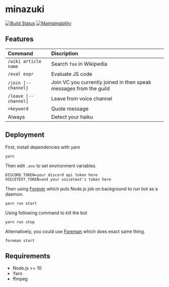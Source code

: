 # minazuki
[![Build Status](https://travis-ci.com/neet/minazuki.svg?branch=master)](https://travis-ci.com/neet/minazuki)
[![Maintainability](https://api.codeclimate.com/v1/badges/1c8141f59838e0b327ac/maintainability)](https://codeclimate.com/github/neet/minazuki/maintainability)

## Features
| Command               | Discription                                      |
| :-------------------- | :----------------------------------------------- |
| `/wiki article name` | Search `foo` in Wikipedia                        |
| `/eval expr`         | Evaluate JS code                                 |
| `/join [--channel]`  | Join VC you currently joined in then speak messages from the guild |
| `/leave [--channel]` | Leave from voice channel                         |
| `>keyword`           | Quote message                                    |
| Always               | Detect your haiku                                |

## Deployment
First, install dependencies with yarn
```
yarn
```

Then edit `.env` to set environment variables.
```env
DISCORD_TOKEN=your discord api token here
VOICETEXT_TOKEN=and your voicetext's token here
```

Then using [Forever](https://www.npmjs.com/package/forever) which puts Node.js job on background to run bot as a daemon.
```
yarn run start
```

Using following command to kill the bot
```
yarn run stop
```

Alternatively, you could use [Foreman](http://ddollar.github.io/foreman/) which does exact same thing.
```
foreman start
```

## Requirements
- Node.js >= 10
- Yarn
- ffmpeg
